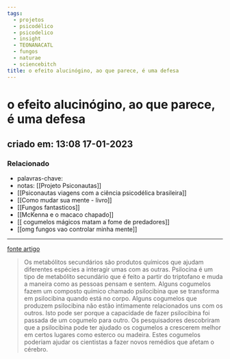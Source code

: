 ```yaml
---
tags:
  - projetos
  - psicodélico
  - psicodelico
  - insight
  - TEONANACATL
  - fungos
  - naturae
  - sciencebitch
title: o efeito alucinógino, ao que parece, é uma defesa
---
```

# o efeito alucinógino, ao que parece, é uma defesa
## criado em: 13:08 17-01-2023

### Relacionado
- palavras-chave: 
- notas: [[Projeto Psiconautas]] 
- [[Psiconautas viagens com a ciência psicodélica brasileira]]
- [[Como mudar sua mente - livro]] 
- [[Fungos fantasticos]] 
- [[McKenna e o macaco chapado]]
- [[ cogumelos mágicos matam a fome de predadores]]
- [[omg fungos vao controlar minha mente]]
---
[fonte artigo](https://onlinelibrary.wiley.com/doi/10.1002/evl3.42)
>Os metabólitos secundários são produtos químicos que ajudam diferentes espécies a interagir umas com as outras. Psilocina é um tipo de metabólito secundário que é feito a partir do triptofano e muda a maneira como as pessoas pensam e sentem. Alguns cogumelos fazem um composto químico chamado psilocibina que se transforma em psilocibina quando está no corpo. Alguns cogumelos que produzem psilocibina não estão intimamente relacionados uns com os outros. Isto pode ser porque a capacidade de fazer psilocibina foi passada de um cogumelo para outro. Os pesquisadores descobriram que a psilocibina pode ter ajudado os cogumelos a crescerem melhor em certos lugares como esterco ou madeira. Estes cogumelos poderiam ajudar os cientistas a fazer novos remédios que afetam o cérebro.

> 